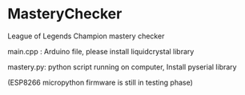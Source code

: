 # MasteryChecker
League of Legends Champion mastery checker


main.cpp : Arduino file, please install liquidcrystal library

mastery.py: python script running on computer, Install pyserial library

(ESP8266 micropython firmware is still in testing phase)
